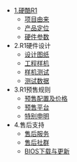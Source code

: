 <!-- docs/_sidebar.md -->

- [1.硬酷R1](/README.md)
  - [项目由来](/project/introduction.md)
  - [产品定位](/project/position.md)
  - [硬件参数](/)
- 2.R1硬件设计
  - [设计图纸](/)
  - [工程样机](/)
  - [样机测试](/)
  - [测试数据](/)
- 3.R1预售规则
  - [预售配置及价格](/)
  - [预售平台](/)
  - [特别申明](/)
- 4.售后支持
  - [售后服务](/)
  - [售后社群](/)
  - [BIOS下载与更新](/)
